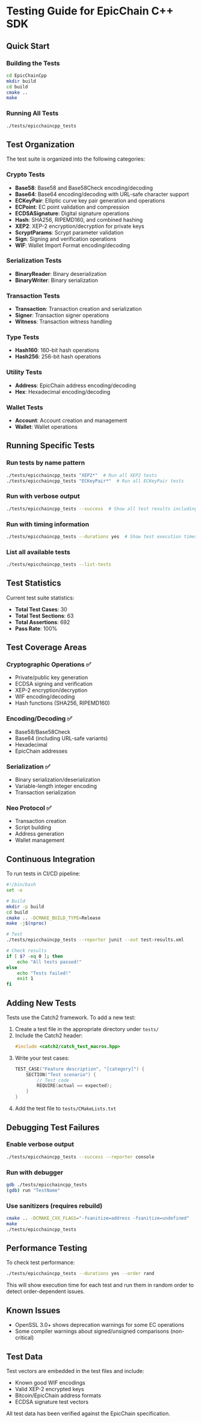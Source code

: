 # Testing Guide for EpicChain C++ SDK

## Quick Start

### Building the Tests
```bash
cd EpicChainCpp
mkdir build
cd build
cmake ..
make
```

### Running All Tests
```bash
./tests/epicchaincpp_tests
```

## Test Organization

The test suite is organized into the following categories:

### Crypto Tests
- **Base58**: Base58 and Base58Check encoding/decoding
- **Base64**: Base64 encoding/decoding with URL-safe character support
- **ECKeyPair**: Elliptic curve key pair generation and operations
- **ECPoint**: EC point validation and compression
- **ECDSASignature**: Digital signature operations
- **Hash**: SHA256, RIPEMD160, and combined hashing
- **XEP2**: XEP-2 encryption/decryption for private keys
- **ScryptParams**: Scrypt parameter validation
- **Sign**: Signing and verification operations
- **WIF**: Wallet Import Format encoding/decoding

### Serialization Tests
- **BinaryReader**: Binary deserialization
- **BinaryWriter**: Binary serialization

### Transaction Tests
- **Transaction**: Transaction creation and serialization
- **Signer**: Transaction signer operations
- **Witness**: Transaction witness handling

### Type Tests
- **Hash160**: 160-bit hash operations
- **Hash256**: 256-bit hash operations

### Utility Tests
- **Address**: EpicChain address encoding/decoding
- **Hex**: Hexadecimal encoding/decoding

### Wallet Tests
- **Account**: Account creation and management
- **Wallet**: Wallet operations

## Running Specific Tests

### Run tests by name pattern
```bash
./tests/epicchaincpp_tests "XEP2*"  # Run all XEP2 tests
./tests/epicchaincpp_tests "ECKeyPair*"  # Run all ECKeyPair tests
```

### Run with verbose output
```bash
./tests/epicchaincpp_tests --success  # Show all test results including passes
```

### Run with timing information
```bash
./tests/epicchaincpp_tests --durations yes  # Show test execution times
```

### List all available tests
```bash
./tests/epicchaincpp_tests --list-tests
```

## Test Statistics

Current test suite statistics:
- **Total Test Cases**: 30
- **Total Test Sections**: 63
- **Total Assertions**: 692
- **Pass Rate**: 100%

## Test Coverage Areas

### Cryptographic Operations ✅
- Private/public key generation
- ECDSA signing and verification
- XEP-2 encryption/decryption
- WIF encoding/decoding
- Hash functions (SHA256, RIPEMD160)

### Encoding/Decoding ✅
- Base58/Base58Check
- Base64 (including URL-safe variants)
- Hexadecimal
- EpicChain addresses

### Serialization ✅
- Binary serialization/deserialization
- Variable-length integer encoding
- Transaction serialization

### Neo Protocol ✅
- Transaction creation
- Script building
- Address generation
- Wallet management

## Continuous Integration

To run tests in CI/CD pipeline:

```bash
#!/bin/bash
set -e

# Build
mkdir -p build
cd build
cmake .. -DCMAKE_BUILD_TYPE=Release
make -j$(nproc)

# Test
./tests/epicchaincpp_tests --reporter junit --out test-results.xml

# Check results
if [ $? -eq 0 ]; then
    echo "All tests passed!"
else
    echo "Tests failed!"
    exit 1
fi
```

## Adding New Tests

Tests use the Catch2 framework. To add a new test:

1. Create a test file in the appropriate directory under `tests/`
2. Include the Catch2 header:
   ```cpp
   #include <catch2/catch_test_macros.hpp>
   ```
3. Write your test cases:
   ```cpp
   TEST_CASE("Feature description", "[category]") {
       SECTION("Test scenario") {
           // Test code
           REQUIRE(actual == expected);
       }
   }
   ```
4. Add the test file to `tests/CMakeLists.txt`

## Debugging Test Failures

### Enable verbose output
```bash
./tests/epicchaincpp_tests --success --reporter console
```

### Run with debugger
```bash
gdb ./tests/epicchaincpp_tests
(gdb) run "TestName"
```

### Use sanitizers (requires rebuild)
```bash
cmake .. -DCMAKE_CXX_FLAGS="-fsanitize=address -fsanitize=undefined"
make
./tests/epicchaincpp_tests
```

## Performance Testing

To check test performance:
```bash
./tests/epicchaincpp_tests --durations yes --order rand
```

This will show execution time for each test and run them in random order to detect order-dependent issues.

## Known Issues

- OpenSSL 3.0+ shows deprecation warnings for some EC operations
- Some compiler warnings about signed/unsigned comparisons (non-critical)

## Test Data

Test vectors are embedded in the test files and include:
- Known good WIF encodings
- Valid XEP-2 encrypted keys
- Bitcoin/EpicChain address formats
- ECDSA signature test vectors

All test data has been verified against the EpicChain specification.